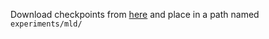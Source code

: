 Download checkpoints from [here](https://drive.google.com/drive/folders/1BFSzG3MdabhTydd27HvLleNh1n-fmsvH?usp=sharing) and place in a path named `experiments/mld/`